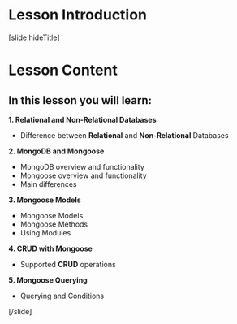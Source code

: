 # Lesson Introduction

[slide hideTitle]
# Lesson Content

## In this lesson you will learn:

**1. Relational and Non-Relational Databases**
- Difference between **Relational** and **Non-Relational** Databases

**2. MongoDB and Mongoose**
- MongoDB overview and functionality
- Mongoose overview and functionality
- Main differences

**3. Mongoose Models**
- Mongoose Models
- Mongoose Methods
- Using Modules

**4. CRUD with Mongoose**
- Supported **CRUD** operations

**5. Mongoose Querying**
- Querying and Conditions

[/slide]